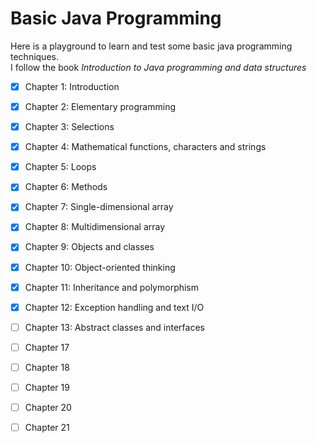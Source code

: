 # Basic Java Programming
Here is a playground to learn and test some basic java programming techniques.  
I follow the book *Introduction to Java programming and data structures*

- [x] Chapter 1: Introduction   
- [x] Chapter 2: Elementary programming   
- [x] Chapter 3: Selections   
- [x] Chapter 4: Mathematical functions, characters and strings  
- [x] Chapter 5: Loops  
- [x] Chapter 6: Methods  
- [x] Chapter 7: Single-dimensional array  
- [x] Chapter 8: Multidimensional array
- [x] Chapter 9: Objects and classes
- [x] Chapter 10: Object-oriented thinking 
- [x] Chapter 11: Inheritance and polymorphism 
- [x] Chapter 12: Exception handling and text I/O
- [ ] Chapter 13: Abstract classes and interfaces
- [ ] Chapter 17  
- [ ] Chapter 18   
- [ ] Chapter 19  
- [ ] Chapter 20  
- [ ] Chapter 21



